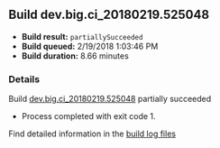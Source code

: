 ## Build dev.big.ci_20180219.525048
- **Build result:** `partiallySucceeded`
- **Build queued:** 2/19/2018 1:03:46 PM
- **Build duration:** 8.66 minutes
### Details
Build [dev.big.ci_20180219.525048](https://winappstudio.visualstudio.com/web/build.aspx?pcguid=a4ef43be-68ce-4195-a619-079b4d9834c2&builduri=vstfs%3a%2f%2f%2fBuild%2fBuild%2f25048) partially succeeded

+ Process completed with exit code 1.

Find detailed information in the [build log files](https://uwpctdiags.blob.core.windows.net/buildlogs/dev.big.ci_20180219.525048_logs.zip)
